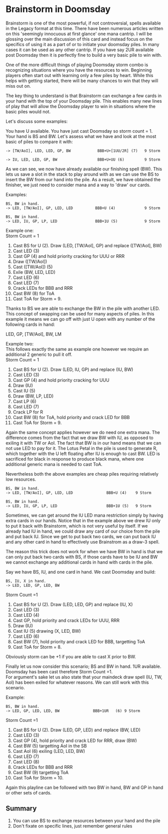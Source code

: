 # Brainstorm in Doomsday

Brainstorm is one of the most powerful, if not controversial, spells available
in the Legacy format at this time. There have been numerous articles
written on this 'seemingly innocuous at first glance' one mana
cantrip. I will be glossing over the main discussion of this card and
instead focus on the specifics of using it as a part of or to initiate
your doomsday piles. In many cases it can be used as any other cantrip.
If you have say 2UR available post Doomsday then it is perfectly fine to
build a very basic pile to win with.

One of the more difficult things of playing Doomsday storm combo is recognizing
situations where you have the resources to win.
Beginning players often start out with learning only a few piles by heart. While
this helps with getting started, there will be many chances to win that they will miss out on.

The key thing to understand is that Brainstorm can exchange a few cards in your hand
with the top of your Doomsday pile. This enables many new lines of play that will
allow the Doomsday player to win in situations where the basic piles would not.

Let's discuss some examples:

You have U available. You have just cast Doomsday so storm
count = 1. Your hand is BS and BW. Let's assess what we have and look at the
most basic of piles to compare it with:

```
-> [TW/AoI], LED, LED, GP, BW            BBB+U+[1UU/2R] (7)   9 Storm

-> IU, LED, LED, GP, BW                  BBB+U+UU (6)         9 Storm
```

As we can see, we now have already available our finishing spell (BW).
This lets us save a slot in the stack to play around with as we can
use the BS to insert the BW from our hand into the pile. As a result,
we have obtained the finisher, we just need to consider mana and a way to
'draw' our cards.

Examples:
```
BS, BW in hand.
-> LED, [TW/AoI], GP, LED, LED          BBB+U (4)             9 Storm

BS, BW in hand.
-> LED, IU, GP, LP, LED                 BBB+1U (5)            9 Storm
```

Example one:   
Storm Count = 1   
1. Cast BS for U (2). Draw (LED, [TW/AoI], GP) and replace ([TW/AoI], BW)   
2. Cast LED (3)   
3. Cast GP (4) and hold priority cracking for UUU or RRR   
4. Draw ([TW/AoI])   
5. Cast ([TW/AoI]) (5)   
6. Exile (BW, LED, LED)   
7. Cast LED (6)   
8. Cast LED (7)   
9. Crack LEDs for BBB and RRR   
10. Cast BW (8) for ToA  
11. Cast ToA for Storm = 9.   

Thanks to BS we are able to exchange the BW in the pile with another LED. This
concept of swapping can be used for many aspects of piles. In this example it means
we can go off with just U open with any number of the following cards in hand:    

LED, GP, [TW/AoI], BW, LM    

Example two:    
This follows exactly the same as example one however we require an additional 2 generic
to pull it off.   
Storm Count = 1
1. Cast BS for U (2). Draw (LED, IU, GP) and replace (IU, BW)   
2. Cast LED (3)   
3. Cast GP (4) and hold priority cracking for UUU   
4. Draw (IU)   
5. Cast IU (5)   
6. Draw (BW, LP, LED)   
7. Cast LP (6)   
8. Cast LED (7)   
9. Crack LP for R   
10. Cast BW (8) for ToA, hold priority and crack LED for BBB   
11. Cast ToA for Storm = 9.   

Again the same concept applies however we do need one extra mana. The difference comes
from the fact that we draw BW with IU, as opposed to exiling it with TW or AoI. The fact
that BW is in our hand means that we can not use LED to pay for it. The Lotus Petal in the
pile is used to generate R, which together with the U left floating after IU is enough
to cast BW. LED is sacrificed for black in response to produce black mana, where one
additional generic mana is needed to cast ToA.

Nevertheless both the above examples are cheap piles requiring relatively low resources.  

```
BS, BW in hand.
-> LED, [TW/AoI], GP, LED, LED               BBB+U (4)    9 Storm

BS, BW in hand.
-> LED, IU, GP, LP, LED                      BBB+1U (5)   9 Storm
```

Sometimes, we can get around the IU LED mana restriction simply by having extra cards in
our hands. Notice that in the example above we drew IU only to put it back with
Brainstorm, which is not very useful by itself. If we already had IU in hand, we could
draw any card of our choice from the pile and put back IU. Since we get to put back two
cards, we can put back IU and any other card in hand to effectively use Brainstrom as a
draw-3 spell.

The reason this trick does not work for when we have BW in hand is that we can only put
back two cards with BS, if those cards have to be IU and BW we cannot exchange any
additional cards in hand with cards in the pile.

Say we have BS, IU, and one card in hand. We cast Doomsday and build:
```
BS, IU, X in hand.
-> LED, LED, GP, LED, BW 
```

Storm Count =1   
1. Cast BS for U (2). Draw (LED, LED, GP) and replace (IU, X)   
2. Cast LED (3)  
3. Cast LED (4)   
4. Cast GP, hold priority and crack LEDs for UUU, RRR   
5. Draw (IU)   
6. Cast IU (5) drawing (X, LED, BW)   
7. Cast LED (6)   
8. Cast BW (7), hold priority and crack LED for BBB, targetting ToA   
9. Cast ToA for Storm = 8. 

Obviously storm can be +1 if you are able to cast X prior to BW. 

Finally let us now consider this scenario;  BS and BW in hand. 1UR available.    
Doomsday has been cast therefore Storm Count =1.   
For argument's sake let us also state that your maindeck draw spell (IU, TW, AoI) 
has been exiled for whatever reasons. We can still work with this scenario.    

Example:   
```
BS, BW in hand.
-> LED, GP, LED, LED, BW               BBB+1UR   (6) 9 Storm
```

Storm Count =1   
1. Cast BS for U (2). Draw (LED, GP, LED) and replace (BW, LED)   
2. Cast LED (3)   
3. Cast GP (4), hold priority and crack LED for RRR, draw (BW)   
4. Cast BW (5) targetting AoI in the SB   
5. Cast AoI (6) exiling (LED, LED, BW)   
6. Cast LED (7)   
7. Cast LED (8)   
8. Crack LEDs for BBB and RRR   
9. Cast BW (9) targetting ToA   
10. Cast ToA for Storm = 10.  

Again this playline can be followed with two BW in hand, BW and GP in hand or 
other sets of cards.   

## Summary

1. You can use BS to exchange resources between your hand and the pile
2. Don't fixate on specific lines, just remember general rules
